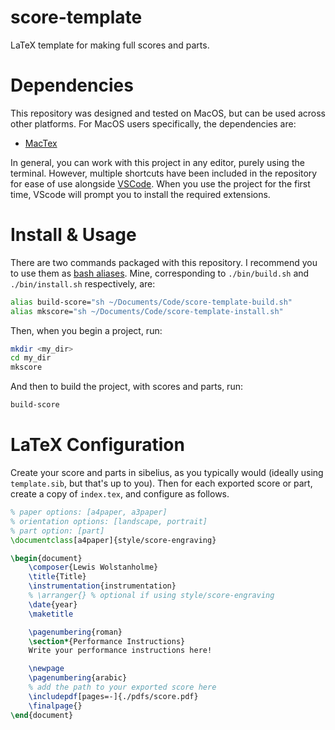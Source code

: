 # score-template

LaTeX template for making full scores and parts.

# Dependencies

This repository was designed and tested on MacOS, but can be used across other platforms. For MacOS users specifically, the dependencies are:

- [MacTex](https://formulae.brew.sh/cask/mactex-no-gui)

In general, you can work with this project in any editor, purely using the terminal. However, multiple shortcuts have been included in the repository for ease of use alongside [VSCode](https://formulae.brew.sh/cask/visual-studio-code). When you use the project for the first time, VScode will prompt you to install the required extensions.

# Install & Usage

There are two commands packaged with this repository. I recommend you to use them as [bash aliases](https://linuxize.com/post/how-to-create-bash-aliases/). Mine, corresponding to `./bin/build.sh` and `./bin/install.sh` respectively, are:

```bash
alias build-score="sh ~/Documents/Code/score-template-build.sh"
alias mkscore="sh ~/Documents/Code/score-template-install.sh"
```

Then, when you begin a project, run:

```bash
mkdir <my_dir>
cd my_dir
mkscore
```

And then to build the project, with scores and parts, run:

```bash
build-score
```

# LaTeX Configuration

Create your score and parts in sibelius, as you typically would (ideally using `template.sib`, but that's up to you). Then for each exported score or part, create a copy of `index.tex`, and configure as follows.

```latex
% paper options: [a4paper, a3paper]
% orientation options: [landscape, portrait]
% part option: [part]
\documentclass[a4paper]{style/score-engraving}

\begin{document}
	\composer{Lewis Wolstanholme}
	\title{Title}
	\instrumentation{instrumentation}
	% \arranger{} % optional if using style/score-engraving
	\date{year}
	\maketitle

	\pagenumbering{roman}
	\section*{Performance Instructions}
	Write your performance instructions here!

	\newpage
	\pagenumbering{arabic}
	% add the path to your exported score here
	\includepdf[pages=-]{./pdfs/score.pdf}
	\finalpage{}
\end{document}
```